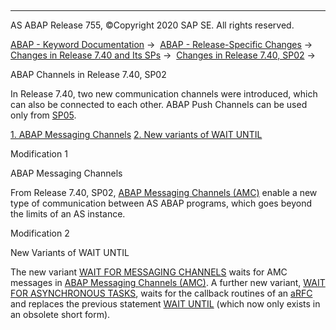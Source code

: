   

* * *

AS ABAP Release 755, ©Copyright 2020 SAP SE. All rights reserved.

[ABAP - Keyword Documentation](https://help.sap.com/doc/abapdocu_755_index_htm/7.55/en-US/abenabap.htm) →  [ABAP - Release-Specific Changes](https://help.sap.com/doc/abapdocu_755_index_htm/7.55/en-US/abennews.htm) →  [Changes in Release 7.40 and Its SPs](https://help.sap.com/doc/abapdocu_755_index_htm/7.55/en-US/abennews-740.htm) →  [Changes in Release 7.40, SP02](https://help.sap.com/doc/abapdocu_755_index_htm/7.55/en-US/abennews-740_sp02.htm) → 

ABAP Channels in Release 7.40, SP02

In Release 7.40, two new communication channels were introduced, which can also be connected to each other. ABAP Push Channels can be used only from [SP05](https://help.sap.com/doc/abapdocu_755_index_htm/7.55/en-US/abennews-740_sp05-abap_channels.htm).

[1\. ABAP Messaging Channels](#!ABAP_MODIFICATION_1@1@)
[2\. New variants of WAIT UNTIL](#!ABAP_MODIFICATION_2@2@)

Modification 1

ABAP Messaging Channels

From Release 7.40, SP02, [ABAP Messaging Channels (AMC)](https://help.sap.com/doc/abapdocu_755_index_htm/7.55/en-US/abenamc.htm) enable a new type of communication between AS ABAP programs, which goes beyond the limits of an AS instance.

Modification 2

New Variants of WAIT UNTIL

The new variant [WAIT FOR MESSAGING CHANNELS](https://help.sap.com/doc/abapdocu_755_index_htm/7.55/en-US/abapwait_amc.htm) waits for AMC messages in [ABAP Messaging Channels (AMC)](https://help.sap.com/doc/abapdocu_755_index_htm/7.55/en-US/abenamc.htm). A further new variant, [WAIT FOR ASYNCHRONOUS TASKS](https://help.sap.com/doc/abapdocu_755_index_htm/7.55/en-US/abapwait_arfc.htm), waits for the callback routines of an [aRFC](https://help.sap.com/doc/abapdocu_755_index_htm/7.55/en-US/abenarfc_glosry.htm "Glossary Entry") and replaces the previous statement [WAIT UNTIL](https://help.sap.com/doc/abapdocu_755_index_htm/7.55/en-US/abapwait_obsolete.htm) (which now only exists in an obsolete short form).